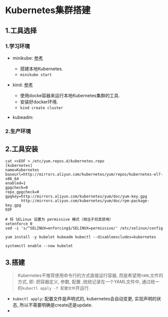 # Kubernetes集群搭建

## 1.工具选择

### 1.学习环境

- minikube: [参考](https://minikube.sigs.k8s.io/docs/start/)
    - 搭建本地Kubernetes.
    - `minikube start`
- kind: [参考](https://kind.sigs.k8s.io/)
    - 使用docke容器来运行本地Kubernetes集群的工具.
    - 安装好docker环境. 
    - `kind create cluster`

- kubeadm: 

### 2.生产环境

## 2.工具安装

```shell
cat <<EOF > /etc/yum.repos.d/kubernetes.repo
[kubernetes]
name=Kubernetes
baseurl=http://mirrors.aliyun.com/kubernetes/yum/repos/kubernetes-el7-x86_64
enabled=1
gpgcheck=0
repo_gpgcheck=0
gpgkey=http://mirrors.aliyun.com/kubernetes/yum/doc/yum-key.gpg
       http://mirrors.aliyun.com/kubernetes/yum/doc/rpm-package-key.gpg
EOF

# 将 SELinux 设置为 permissive 模式（相当于将其禁用）
setenforce 0
sed -i 's/^SELINUX=enforcing$/SELINUX=permissive/' /etc/selinux/config

yum install -y kubelet kubeadm kubectl --disableexcludes=kubernetes

systemctl enable --now kubelet
```



## 3.搭建

> Kubernetes不推荐使用命令行的方式直接运行容器, 而是希望用`YAML`文件的方式, 即: 把容器定义, 参数, 配置 ,统统记录在一个YAML文件中, 通过统一的`kubectl apply -f 配置文件`开运行.

- `kubectl apply`: 配置文件是声明式的, kubernetes会自动变更, 实现声明的状态, 所以不需要明确是create还是update.
-  